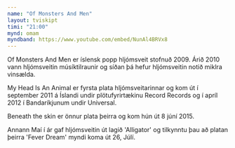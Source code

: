 ```yaml
---
name: "Of Monsters And Men"
layout: tviskipt
timi: "21:00"
mynd: omam
myndband: https://www.youtube.com/embed/NunAl4BRVx8
---
```


Of Monsters And Men er íslensk popp hljómsveit stofnuð 2009. Árið 2010 vann hljómsveitin músíktilraunir og síðan þá hefur hljómsveitin notið miklra vinsælda.

My Head Is An Animal er fyrsta plata hljómsveitarinnar og kom út í september 2011 á Íslandi undir plötufyrirtækinu Record Records og í apríl 2012 í Bandaríkjunum undir Universal.

Beneath the skin er önnur plata þeirra og kom hún út 8 júní 2015. 

Annann Maí í ár gaf hljómsveitin út lagið 'Alligator' og tilkynntu þau að platan þeirra 'Fever Dream' myndi koma út 26, Júlí.